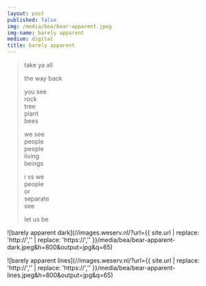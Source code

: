 ```yaml
---
layout: post
published: false
img: /media/bea/bear-apparent.jpeg
img-name: barely apparent
medium: digital
title: barely apparent
---
```

> take ya all  
>  
> the way back  
> 
> you see  
> rock  
> tree  
> plant  
> bees  
> 
> we see  
> people  
> people  
> living  
> beings  
> 
> i vs we  
> people  
> or  
> separate  
> see  
> 
> let us be  
>   
  
  
  
![barely apparent dark](//images.weserv.nl/?url={{ site.url | replace: 'http://','' | replace: 'https://','' }}/media/bea/bear-apparent-dark.jpeg&h=800&output=jpg&q=65)
  
![barely apparent lines](//images.weserv.nl/?url={{ site.url | replace: 'http://','' | replace: 'https://','' }}/media/bea/bear-apparent-lines.jpeg&h=800&output=jpg&q=65)
